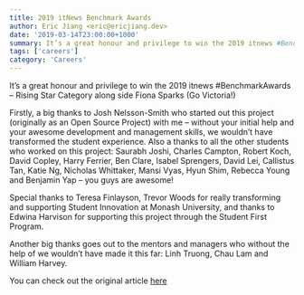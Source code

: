 ```yaml
---
title: 2019 itNews Benchmark Awards
author: Eric Jiang <eric@ericjiang.dev>
date: '2019-03-14T23:00:00+1000'
summary: It’s a great honour and privilege to win the 2019 itnews #BenchmarkAwards – Rising Star Category along side Fiona Sparks (Go Victoria!)
tags: ['careers']
category: 'Careers'
---
```


It’s a great honour and privilege to win the 2019 itnews #BenchmarkAwards – Rising Star Category along side Fiona Sparks (Go Victoria!)

Firstly, a big thanks to Josh Nelsson-Smith who started out this project (originally as an Open Source Project) with me – without your initial help and your awesome development and management skills, we wouldn’t have transformed the student experience. Also a thanks to all the other students who worked on this project: Saurabh Joshi, Charles Campton, Robert Koch, David Copley, Harry Ferrier, Ben Clare, Isabel Sprengers, David Lei, Callistus Tan, Katie Ng, Nicholas Whittaker, Mansi Vyas, Hyun Shim, Rebecca Young and Benjamin Yap – you guys are awesome!

Special thanks to Teresa Finlayson, Trevor Woods for really transforming and supporting Student Innovation at Monash University, and thanks to Edwina Harvison for supporting this project through the Student First Program.

Another big thanks goes out to the mentors and managers who without the help of we wouldn’t have made it this far: Linh Truong, Chau Lam and William Harvey.

You can check out the original article [here](https://www.itnews.com.au/news/seeing-stars---sparks-and-jiang-share-top-spot-for-rising-talent-520254)
